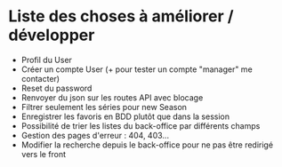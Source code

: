 # Liste des choses à améliorer / développer

- Profil du User
- Créer un compte User (+ pour tester un compte "manager" me contacter)
- Reset du password
- Renvoyer du json sur les routes API avec blocage
- Filtrer seulement les séries pour new Season
- Enregistrer les favoris en BDD plutôt que dans la session
- Possibilité de trier les listes du back-office par différents champs
- Gestion des pages d'erreur : 404, 403...
- Modifier la recherche depuis le back-office pour ne pas être redirigé vers le front
